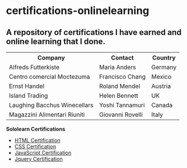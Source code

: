 # certifications-onlinelearning
<h2>A repository of certifications I have earned and online learning that I done.</h2>

<table>
  <tr>
    <th>Company</th>
    <th>Contact</th>
    <th>Country</th>
  </tr>
  <tr>
    <td>Alfreds Futterkiste</td>
    <td>Maria Anders</td>
    <td>Germany</td>
  </tr>
  <tr>
    <td>Centro comercial Moctezuma</td>
    <td>Francisco Chang</td>
    <td>Mexico</td>
  </tr>
  <tr>
    <td>Ernst Handel</td>
    <td>Roland Mendel</td>
    <td>Austria</td>
  </tr>
  <tr>
    <td>Island Trading</td>
    <td>Helen Bennett</td>
    <td>UK</td>
  </tr>
  <tr>
    <td>Laughing Bacchus Winecellars</td>
    <td>Yoshi Tannamuri</td>
    <td>Canada</td>
  </tr>
  <tr>
    <td>Magazzini Alimentari Riuniti</td>
    <td>Giovanni Rovelli</td>
    <td>Italy</td>
  </tr>
</table>

</body>

<strong>Sololearn Certifications</strong>
- <a href="https://www.sololearn.com/Certificate/1014-324133/pdf/">HTML Certification</a>
- <a href="https://www.sololearn.com/Certificate/1023-324133/pdf/">CSS Certification</a>
- <a href="https://www.sololearn.com/Certificate/1024-324133/pdf/">JavaScript Certification</a>
- <a href="https://www.sololearn.com/Certificate/1082-324133/pdf/">Jquery Certification</a>

